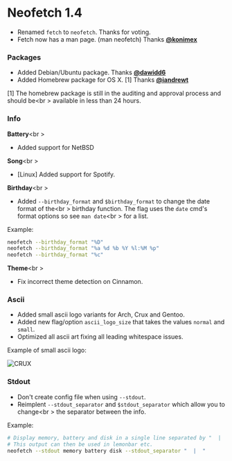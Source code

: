 # Neofetch 1.4

- Renamed `fetch` to `neofetch`. Thanks for voting.
- Fetch now has a man page. (man neofetch) Thanks **[@konimex](https://github.com/konimex)**

### Packages

- Added Debian/Ubuntu package. Thanks **[@dawidd6](https://github.com/dawidd6)**
- Added Homebrew package for OS X. \[1\] Thanks **[@iandrewt](https://github.com/iandrewt)**

\[1\] The homebrew package is still in the auditing and approval process and should be<br \>
available in less than 24 hours.

### Info

**Battery**<br \>
- Added support for NetBSD

**Song**<br \>
- [Linux] Added support for Spotify.

**Birthday**<br \>
- Added `--birthday_format` and `$birthday_format` to change the date format of the<br \>
birthday function. The flag uses the `date` cmd's format options so see `man date`<br \>
for a list.

Example:

```sh
neofetch --birthday_format "%D"
neofetch --birthday_format "%a %d %b %Y %l:%M %p"
neofetch --birthday_format "%c"
```

**Theme**<br \>
- Fix incorrect theme detection on Cinnamon.

### Ascii

- Added small ascii logo variants for Arch, Crux and Gentoo.
- Added new flag/option `ascii_logo_size` that takes the values `normal` and `small`.
- Optimized all ascii art fixing all leading whitespace issues.

Example of small ascii logo:

![CRUX](https://ipfs.pics/ipfs/QmSpadVHtBPRBUJEiiztqkXqfhE2fuGS5t8bzsbxWUYaXA)

### Stdout
- Don't create config file when using `--stdout`.
- Reimplent `--stdout_separator` and `$stdout_separator` which allow you to change<br \>
the separator between the info.

Example:

```sh
# Display memory, battery and disk in a single line separated by "  |  "
# This output can then be used in lemonbar etc.
neofetch --stdout memory battery disk --stdout_separator "  |  "
```
